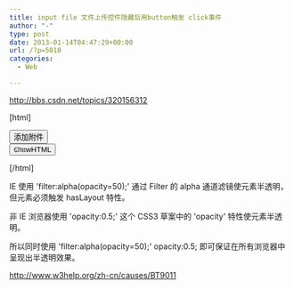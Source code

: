 ```yaml
---
title: input file 文件上传控件隐藏后用button触发 click事件
author: "-"
type: post
date: 2013-01-14T04:47:29+00:00
url: /?p=5010
categories:
  - Web

---
```

http://bbs.csdn.net/topics/320156312

[html]

<HTML>

 <BODY>

 <div id="tt" style="position:relative;">

 <input type="button" value="添加附件" onmouseover="floatFile()">

 

 <div id="div1">

 <div id="file1text" ><input id="file1" name="myfile" type="file" onchange="showText(this)" style="position:absolute;filter:alpha(opacity=50);width:30px;opacity: 0.5;" hidefocus>

 

 

 

 <input type="button" onclick="alert($('tt').innerHTML)" value="showHTML">

 </BODY>

</HTML>

<SCRIPT LANGUAGE="JavaScript">

 function $(id)

 {

 return document.getElementById(id);

 }

 //全局变量，记录文件数；

 var fileNum=1;

 //mouseover时，把input file移到按扭上，保证点击的是file，

 function floatFile()

 {

 $("file"+fileNum).style.posTop=event.srcElement.offsetTop;

 $("file"+fileNum).style.posLeft=event.x-$("file"+fileNum).offsetWidth/2;

 }

 //选择完一个文件之后，自动创建一个新的div 和 file表单，用于下回使用，hidden刚用过的file

 function showText(obj)

 {

 $(obj.id+"text").innerHTML=obj.value+" <a href='javascript:del("+fileNum+")'>删除</a>";

 $("file"+fileNum).style.display='none';

 fileNum=fileNum+1;

 //直接追加innerHTML(innerHTML+=)会清空原来file中的内容

 $("div"+(fileNum-1)).insertAdjacentHTML('AfterEnd','<div id="div'+fileNum+'"><div id="file'+fileNum+'text" ><input id="file'+fileNum+'" name="myfile" type="file" onchange="showText(this)" style="position:absolute;filter:alpha(opacity=0);width:30px;"hidefocus>');

 }

 function del(id)

 {

 $("div"+id).innerHTML="";

 $("div"+id).style.display="none";

 }


  </SCRIPT>


  [/html]


  IE 使用 'filter:alpha(opacity=50);' 通过 Filter 的 alpha 通道滤镜使元素半透明，但元素必须触发 hasLayout 特性。

  非 IE 浏览器使用 'opacity:0.5;' 这个 CSS3 草案中的 'opacity' 特性使元素半透明。


  所以同时使用 'filter:alpha(opacity=50);' opacity:0.5; 即可保证在所有浏览器中呈现出半透明效果。

  


  http://www.w3help.org/zh-cn/causes/BT9011
